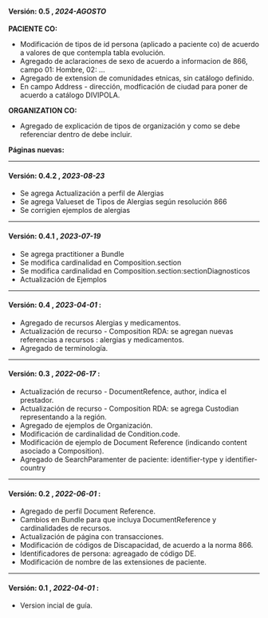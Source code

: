 #### Versión: 0.5 , _2024-AGOSTO_

 **PACIENTE CO:**
 - Modificación de tipos de id persona (aplicado a paciente co) de acuerdo a valores de que contempla tabla evolución.  
 - Agregado de aclaraciones de sexo de acuerdo a informacion de 866, campo 01: Hombre, 02: ...  
 - Agregado de extension de comunidades etnicas, sin catálogo definido.  
 - En campo Address - dirección, modficación de ciudad para poner de acuerdo a catálogo DIVIPOLA.

 **ORGANIZATION CO:**
  - Agregado de explicación de tipos de organización y como se debe referenciar dentro de debe incluir.

 **Páginas nuevas:**

--------------------------------------------------------------------------------------------------------

#### Versión: 0.4.2 , _2023-08-23_
  - Se agrega Actualización a perfil de Alergias
  - Se agrega Valueset de Tipos de Alergias según resolución 866
  - Se corrigien ejemplos de alergias

--------------------------------------------------------------------------------------------------------
#### Versión: 0.4.1 , _2023-07-19_
  - Se agrega practitioner a Bundle
  - Se modifica cardinalidad en Composition.section
  - Se modifica cardinalidad en Composition.section:sectionDiagnosticos
  - Actualización de Ejemplos


--------------------------------------------------------------------------------------------------------
#### Versión: 0.4 , _2023-04-01_ :
  - Agregado de recursos Alergias y medicamentos.
  - Actualización de recurso - Composition RDA: se agregan nuevas referencias a recursos : alergias y medicamentos.
  - Agregado de terminología.

--------------------------------------------------------------------------------------------------------
#### Versión: 0.3 , _2022-06-17_ :
  - Actualización de recurso - DocumentRefence, author, indica el prestador.
  - Actualización de recurso - Composition RDA: se agrega Custodian representando a la región.
  - Agregado de ejemplos de Organización.
  - Modificación de cardinalidad de Condition.code.
  - Modificación de ejemplo de Document Reference (indicando content asociado a Composition).
  - Agregado de SearchParamenter de paciente: identifier-type y identifier-country

--------------------------------------------------------------------------------------------------------
#### Versión: 0.2 , _2022-06-01_ : 
  - Agregado de perfil Document Reference.
  - Cambios en Bundle para que incluya DocumentReference y cardinalidades de recursos.
  - Actualización de página con transacciones.
  - Modificación de códigos de Discapacidad, de acuerdo a la norma 866.
  - Identificadores de persona: agreagado de código DE.
  - Modificación de nombre de las extensiones de paciente.

--------------------------------------------------------------------------------------------------------

####  Versión: 0.1 , _2022-04-01_ : 
  - Version incial de guía.


